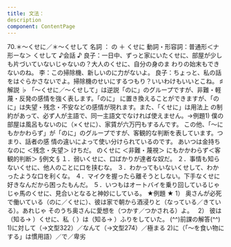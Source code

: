 ```yaml
---
title: 文法：
description
component: ContentPage
---
```



70.＊～くせに／＊～くせして
名詞 ： の ＋ くせに
動詞・形容詞：普通形＜ナ形ーな＞ くせして
♪会話 ♪
良子：一日中、ずっと家にいたくせに、部屋が少しも片づいていないじゃないの？大人のくせに、自分の身のま わりの始末もできないのね。
李：この掃除機、新しいのに力がないよ。
良子：ちょっと、私の話をはぐらかさないでよ。掃除機のせいにするつもり？いいわけもいいとこね。
♯解説 ♭
「～くせに／～くせして」は逆説「のに」のグループですが、非難・軽蔑・反発の感情を強く表します。「のに」 に置き換えることができますが、「のに」は失望・残念・不安などの感情が現れます。また、「くせに」は用法上 の制約があって、必ず人が主語で、同一主語文でなければ使えません。→例題1)
僕の部屋は風呂もないのに（×くせに）、家賃が六万円もするんです。 この他、「～にもかかわらず」が「のに」のグループですが、客観的な判断を表しています。つまり、話者の感
情の違いによって使い分けられているのです。
あいつは金持ち なのに ＜残念・失望＞ けちだ。 のくせに ＜非難・蔑視＞ にもかかわらず＜客観的判断＞
§例文 §
１．弱いくせに、口ばかりが達者な奴だ。
２．事情も知らないくせに、他人のことに口を挟むな。
３．わかってもいないくせして、わかったような口を利くな。
４．マイクを握ったら離そうとしない。下手なくせに好きなんだから困ったもんだ。
５．いつもはオートバイを乗り回しているじゃじゃ馬のくせに、見合いとなると神妙にしている。
★例題 ★
1） 奥さんが必死で働いている（のに／くせに）、彼は家で朝から酒浸りと（なっている／きている）。あれじゃ
そのうち奥さんに愛想を（つかす／つかされる）よ。  
2） 彼は（知る→ ）くせに、私（ ）は（知る→ ）ふりをしていた。
(^^)前課の解答(^^)
1)に対して（→文型322）／なんて（→文型274）／極まる
2)に（「～を食い物にする」は慣用語）／で／卑劣
